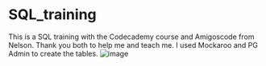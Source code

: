 # SQL_training
This is a SQL training with the Codecademy course and Amigoscode from Nelson. 
Thank you both to help me and teach me.
I used Mockaroo and PG Admin to create the tables. 
![image](https://user-images.githubusercontent.com/91019951/189802390-97779f61-6f77-42f1-8b2a-fbf397e1e7c1.png)
